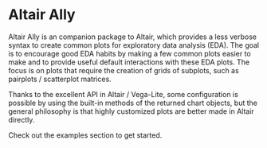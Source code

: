 # Altair Ally

Altair Ally is an companion package to Altair,
which provides a less verbose syntax to create common plots
for exploratory data analysis (EDA).
The goal is to encourage good EDA habits
by making a few common plots easier to make
and to provide useful default interactions with these EDA plots.
The focus is on plots that require the creation of grids of subplots,
such as pairplots / scatterplot matrices.

Thanks to the excellent API in Altair / Vega-Lite,
some configuration is possible by using the built-in methods of the returned chart objects,
but the general philosophy is that highly customized plots
are better made in Altair directly.

Check out the examples section to get started.
